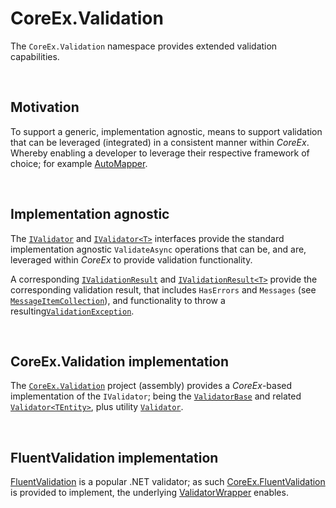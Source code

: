 ﻿# CoreEx.Validation

The `CoreEx.Validation` namespace provides extended validation capabilities.

<br/>

## Motivation

To support a generic, implementation agnostic, means to support validation that can be leveraged (integrated) in a consistent manner within _CoreEx_. Whereby enabling a developer to leverage their respective framework of choice; for example [AutoMapper](#AutoMapper).

<br/>

## Implementation agnostic

The [`IValidator`](./IValidator.cs) and [`IValidator<T>`](./IValidatorT.cs) interfaces provide the standard implementation agnostic `ValidateAsync` operations that can be, and are, leveraged within _CoreEx_ to provide validation functionality.

A corresponding [`IValidationResult`](./IValidationResult.cs) and [`IValidationResult<T>`](./IValidationResultT.cs) provide the corresponding validation result, that includes `HasErrors` and `Messages` (see [`MessageItemCollection`](../Entities/MessageItemCollection.cs)), and functionality to throw a resulting[`ValidationException`](../ValidationException.cs). 

<br/>

## CoreEx.Validation implementation 

The [`CoreEx.Validation`](../../CoreEx.Validation) project (assembly) provides a _CoreEx_-based implementation of the `IValidator`; being the [`ValidatorBase`](../../CoreEx.Validation/ValidatorBase.cs) and related [`Validator<TEntity>`](../../CoreEx.Validation/ValidatorT.cs), plus utility [`Validator`](../../CoreEx.Validation/Validator.cs).

<br/>

## FluentValidation implementation

[FluentValidation](https://github.com/FluentValidation/FluentValidation) is a popular .NET validator; as such [CoreEx.FluentValidation](../../CoreEx.FluentValidation) is provided to implement, the underlying [ValidatorWrapper](../../CoreEx.FluentValidation/ValidatorWrapper.cs) enables.